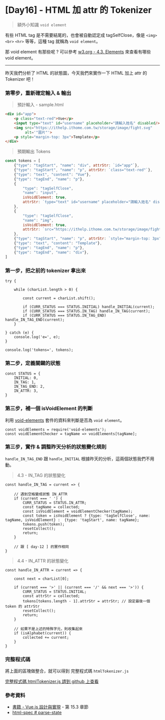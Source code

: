 # [Day16] - HTML 加 attr 的 Tokenizer

> 額外小知識 `void element`

有些 HTML tag 是不需要結尾的，也會被自動認定成 tagSelfClose，像是 `<img>` `<br>` `<hr>` 等等，這種 tag 就稱為 `void element`。

那 void element 有那些呢 ?
可以參考 [w3.org - 4.3. Elements](https://www.w3.org/TR/2011/WD-html-markup-20110405/syntax.html#syntax-elements) 來查看有哪些 void element。

---

昨天我們分析了 HTML 的狀態圖，今天我們來實作一下 HTML 加上 attr 的 Tokenizer 吧！

### 第零步，重新確定輸入 & 輸出

> 預計輸入 - sample.html

```html
<div id="app">
    <p class="text-red">Vue</p>
    <input type="text" id="username" placeholder="請輸入姓名" disabled/>
    <img src="https://ithelp.ithome.com.tw/storage/image/fight.svg"
         alt='"圖片"'>
    <p style="margin-top: 3px">Template</p>
</div>
```

> 預期輸出 Tokens

```js
const tokens = [
    {"type": "tagStart", "name": "div", attrStr: `id="app"`},
    {"type": "tagStart", "name": "p", attrStr: `class="text-red"`},
    {"type": "text", "content": "Vue"},
    {"type": "tagEnd", "name": "p"},
    {
        "type": "tagSelfClose",
        "name": "input",
        isVoidElement: true,
        attrStr: `type="text" id="username" placeholder="請輸入姓名" disabled`
    },
    {
        "type": "tagSelfClose",
        "name": "img",
        isVoidElement: true,
        attrStr: `src="https://ithelp.ithome.com.tw/storage/image/fight.svg" \n alt='"圖片"'`
    },
    {"type": "tagStart", "name": "p", attrStr: `style="margin-top: 3px"`},
    {"type": "text", "content": "Template"},
    {"type": "tagEnd", "name": "p"},
    {"type": "tagEnd", "name": "div"},
]
```

### 第一步，把之前的 tokenizer 拿出來

```JS
try {

    while (charList.length > 0) {

        const current = charList.shift();

        if (CURR_STATUS === STATUS.INITIAL) handle_INITIAL(current);
        if (CURR_STATUS === STATUS.IN_TAG) handle_IN_TAG(current);
        if (CURR_STATUS === STATUS.IN_TAG_END) handle_IN_TAG_END(current);
    }

} catch (e) {
    console.log('e=', e);
}

console.log('tokens=', tokens);
``` 

### 第二步，定義關鍵的狀態

```JS
const STATUS = {
    INITIAL: 0,
    IN_TAG: 1,
    IN_TAG_END: 2,
    IN_ATTR: 3,
}
```

### 第三步，補一個 isVoidElement 的判斷

利用 [void-elements](https://www.npmjs.com/package/void-elements) 套件的資料來判斷是否為 `void element`。

```JS
const voidElements = require('void-elements');
const voidElementChecker = tagName => voidElements[tagName];
```

### 第三步，實作 & 調整昨天分析的狀態變化規則

`handle_IN_TAG_END` 跟 `handle_INITIAL` 根據昨天的分析，這兩個狀態我們不用動。

> 4.3 - IN_TAG 的狀態變化

```JS
const handle_IN_TAG = current => {

    // 遇到空格變成狀態 IN_ATTR
    if (current === ' ') {
        CURR_STATUS = STATUS.IN_ATTR;
        const tagName = collected;
        const isVoidElement = voidElementChecker(tagName);
        const token = isVoidElement ? {type: 'tagSelfClose', name: tagName, isVoidElement} :  {type: 'tagStart', name: tagName};
        tokens.push(token);
        resetCollect();
        return;
    }

    // 跟 [ day-12 ] 的實作相同
}
``` 

> 4.4 - IN_ATTR 的狀態變化

```JS
const handle_IN_ATTR = current => {

    const next = charList[0];

    if (current === '>' || (current === '/' && next === '>')) {
        CURR_STATUS = STATUS.INITIAL;
        const attrStr = collected;
        tokens[tokens.length - 1].attrStr = attrStr; // 設定最後一個 token 的 attrStr
        resetCollect();
        return;
    }

    // 如果不是上述的特殊字元，則收集起來
    if (isAlphabet(current)) {
        collected += current;
    }
}
``` 

### 完整程式碼

將上面的區塊做整合，就可以得到 完整程式碼 `htmlTokenizer.js`

[完整程式碼 htmlTokenizer.js 請到 github 上查看](https://github.com/andrew781026/ithome_ironman_2022/blob/main/day-16/html-attr-tokenizer.js)

### 參考資料

- [書籍 - Vue.js 設計與實現](https://www.tenlong.com.tw/products/9787115583864) - 第 15.3 章節
- [html-spec # parse-state](https://html.spec.whatwg.org/multipage/parsing.html#parse-state)
